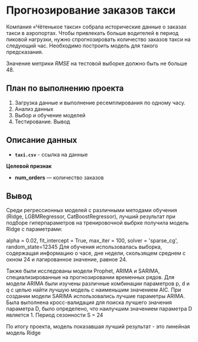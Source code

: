 #  Прогнозирование заказов такси
Компания «Чётенькое такси» собрала исторические данные о заказах такси в аэропортах. Чтобы привлекать больше водителей в период пиковой нагрузки, нужно спрогнозировать количество заказов такси на следующий час. Необходимо построить модель для такого предсказания.

Значение метрики *RMSE* на тестовой выборке должно быть не больше 48.
## План по выполнению проекта
1. Загрузка данные и выполнение ресемплирования по одному часу.
2. Анализ данных
3. Выбор и обучение моделей
4. Тестирование. Вывод

## Описание данных

- **`taxi.csv`** - ссылка на данные

**Целевой признак**

- **num_orders** — количество заказов

## Вывод

Среди регрессионных моделей с различными методами обучения (Ridge, LGBMRegressor, CatBoostRegressor), лучший результат при подборе гиперпараметров на тренировочной выбрке получила модель Ridge с параметрами:

alpha = 0.02,
fit_intercept = True,
max_iter = 100,
solver = 'sparse_cg',
random_state=12345
Для обучения использовалась выборка, содержащая информацию о часе, дне недели, скользящем среднем с окном 24 и лагированное значение, равное 24.

Также были исследованы модели Prophet, ARIMA и SARIMA, специализированные на прогнозировании временных рядов. Для модели ARIMA были изучены различные комбинации параметров p, d и q с целью найти лучшую модель с наименьшим значением AIC. При создании модели SARIMA использовались лучшие параметры ARIMA. Была выполнена кросс-валидация для поиска лучшего значения параметра D, было определено, что наилучшим значением параметра D является 1. Период сезонности S = 24

По итогу проекта, модель показавшая лучший результат - это линейная модель Ridge
